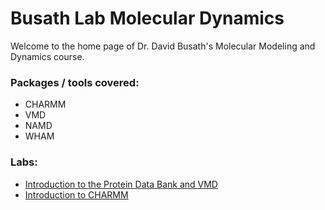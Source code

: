 # Busath Lab Molecular Dynamics
Welcome to the home page of Dr. David Busath's Molecular Modeling and Dynamics course. 

### Packages / tools covered:
- CHARMM
- VMD
- NAMD
- WHAM

### Labs:
- [Introduction to the Protein Data Bank and VMD](https://busathlab.github.io/mdlab/lab1.html)
- [Introduction to CHARMM](https://busathlab.github.io/mdlab/lab2.html)
